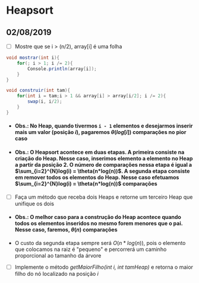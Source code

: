 # Heapsort

## 02/08/2019

- [ ] Mostre que se i > (n/2), array[i] é uma folha

```c#
void mostrar(int i){
    for(; i > 1; i /= 2){
        Console.println(array[i]);
    }
}

void construir(int tam){
    for(int i = tam;i > 1 && array[i] > array[i/2]; i /= 2){
        swap(i, i/2);
    }
}
```

- #### Obs.: No Heap, quando tivermos ```i - 1``` elementos e desejarmos inserir mais um valor (posição *i*), pagaremos $\theta(log[i])$ comparações no pior caso
- #### Obs.: O Heapsort acontece em duas etapas. A primeira consiste na criação do Heap. Nesse caso, inserimos elemento a elemento no Heap a partir da posição 2. O número de comparações nessa etapa é igual a $\sum_{i=2}^{N}log(i) = \theta(n*log(n))$. A segunda etapa consiste em remover todos os elementos do Heap. Nesse caso efetuamos $\sum_{i=2}^{N}log(i) = \theta(n*log(n))$ comparações

- [ ] Faça um método que receba dois Heaps e retorne um terceiro Heap que unifique os dois

- #### Obs.: O melhor caso para a construção do Heap acontece quando todos os elementos inseridos no mesmo forem menores que o pai. Nesse caso, faremos, $\theta(n)$ comparações
- O custo da segunda etapa sempre será $O(n*log(n))$, pois o elemento que colocamos na raiz é "pequeno" e percorrerá um caminho proporcional ao tamanho da árvore

- [ ] Implemente o método *getMaiorFilho(int i, int tamHeap)* e retorna o maior filho do nó localizado na posição *i*